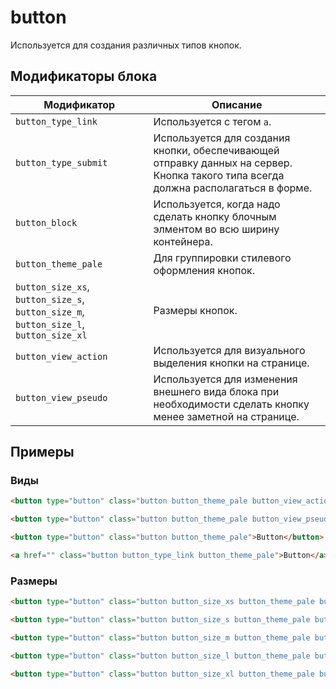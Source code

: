 # button

Используется для создания различных типов кнопок.

## Модификаторы блока

| Модификатор | Описание |
| -- | -- |
| `button_type_link` | Используется с тегом `a`. |
| `button_type_submit` | Используется для создания кнопки, обеспечивающей отправку данных на сервер. Кнопка такого типа всегда должна располагаться в форме. |
| `button_block` | Используется, когда надо сделать кнопку блочным элментом во всю ширину контейнера. |
| `button_theme_pale` | Для группировки стилевого оформления кнопок. |
| `button_size_xs`, `button_size_s`, `button_size_m`, `button_size_l`, `button_size_xl` | Размеры кнопок. |
| `button_view_action` | Используется для визуального выделения кнопки на странице. |
| `button_view_pseudo` | Используется для изменения внешнего вида блока при необходимости сделать кнопку менее заметной на странице. |


## Примеры

### Виды
```html
<button type="button" class="button button_theme_pale button_view_action">Button</button>

<button type="button" class="button button_theme_pale button_view_pseudo">Button</button>

<button type="button" class="button button_theme_pale">Button</button>

<a href="" class="button button_type_link button_theme_pale">Button</a>
```

### Размеры
```html
<button type="button" class="button button_size_xs button_theme_pale button_view_action">Button</button>

<button type="button" class="button button_size_s button_theme_pale button_view_action">Button</button>

<button type="button" class="button button_size_m button_theme_pale button_view_action">Button</button>

<button type="button" class="button button_size_l button_theme_pale button_view_action">Button</button>

<button type="button" class="button button_size_xl button_theme_pale button_view_action">Button</button>
```
